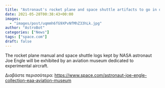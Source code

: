 ```yaml
---
title: "Astronaut's rocket plane and space shuttle artifacts to go in display in Wisconsin"
date: 2021-05-28T00:38:43+00:00
images:
  - "images/post/uqmmh6fG9XPvNfMhZ33hLk.jpg"
author: "AstroBot"
categories: ["News"]
tags: ["space.com"]
draft: false
---
```


The rocket plane manual and space shuttle logs kept by NASA astronaut Joe Engle will be exhibited by an aviation museum dedicated to experimental aircraft. 

Διαβάστε περισσότερα: https://www.space.com/astronaut-joe-engle-collection-eaa-aviation-museum
